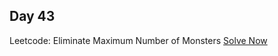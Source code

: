 ## Day 43

Leetcode: Eliminate Maximum Number of Monsters
[Solve Now](https://leetcode.com/problems/eliminate-maximum-number-of-monsters/description/?envType=daily-question&envId=2023-11-07)

